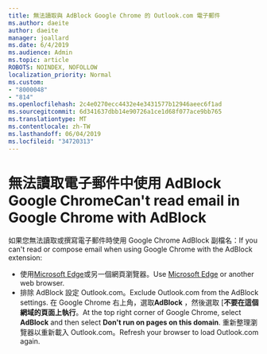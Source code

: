 ```yaml
---
title: 無法讀取與 AdBlock Google Chrome 的 Outlook.com 電子郵件
ms.author: daeite
author: daeite
manager: joallard
ms.date: 6/4/2019
ms.audience: Admin
ms.topic: article
ROBOTS: NOINDEX, NOFOLLOW
localization_priority: Normal
ms.custom:
- "8000048"
- "814"
ms.openlocfilehash: 2c4e0270ecc4432e4e3431577b12946aeec6f1ad
ms.sourcegitcommit: 6d341637dbb14e90726a1ce1d68f077ace9bb765
ms.translationtype: MT
ms.contentlocale: zh-TW
ms.lasthandoff: 06/04/2019
ms.locfileid: "34720313"
---
```

# <a name="cant-read-email-in-google-chrome-with-adblock"></a><span data-ttu-id="324e0-102">無法讀取電子郵件中使用 AdBlock Google Chrome</span><span class="sxs-lookup"><span data-stu-id="324e0-102">Can't read email in Google Chrome with AdBlock</span></span>

<span data-ttu-id="324e0-103">如果您無法讀取或撰寫電子郵件時使用 Google Chrome AdBlock 副檔名：</span><span class="sxs-lookup"><span data-stu-id="324e0-103">If you can't read or compose email when using Google Chrome with the AdBlock extension:</span></span>

- <span data-ttu-id="324e0-104">使用[Microsoft Edge](https://go.microsoft.com/fwlink/p/?linkid=2001503&amp;clcid=0x409)或另一個網頁瀏覽器。</span><span class="sxs-lookup"><span data-stu-id="324e0-104">Use [Microsoft Edge](https://go.microsoft.com/fwlink/p/?linkid=2001503&amp;clcid=0x409) or another web browser.</span></span>
- <span data-ttu-id="324e0-105">排除 AdBlock 設定 Outlook.com。</span><span class="sxs-lookup"><span data-stu-id="324e0-105">Exclude Outlook.com from the AdBlock settings.</span></span> <span data-ttu-id="324e0-106">在 Google Chrome 右上角，選取**AdBlock** ，然後選取 [**不要在這個網域的頁面上執行**。</span><span class="sxs-lookup"><span data-stu-id="324e0-106">At the top right corner of Google Chrome, select **AdBlock** and then select **Don't run on pages on this domain**.</span></span> <span data-ttu-id="324e0-107">重新整理瀏覽器以重新載入 Outlook.com。</span><span class="sxs-lookup"><span data-stu-id="324e0-107">Refresh your browser to load Outlook.com again.</span></span>